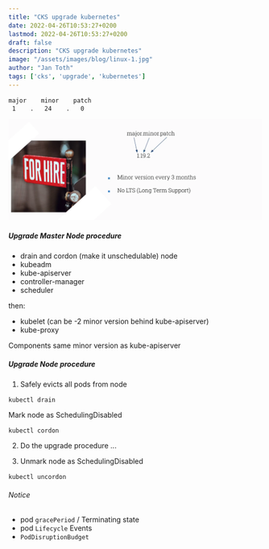 ```yaml
---
title: "CKS upgrade kubernetes"
date: 2022-04-26T10:53:27+0200
lastmod: 2022-04-26T10:53:27+0200
draft: false
description: "CKS upgrade kubernetes"
image: "/assets/images/blog/linux-1.jpg"
author: "Jan Toth"
tags: ['cks', 'upgrade', 'kubernetes']
---
```


```
major    minor    patch
 1    .   24    .   0
```

![Image](/assets/images/blog/release.png)

##### Upgrade Master Node procedure

* drain and cordon (make it unschedulable) node
* kubeadm
* kube-apiserver
* controller-manager
* scheduler

then:

* kubelet (can be -2 minor version behind kube-apiserver)
* kube-proxy

Components same minor version as kube-apiserver


##### Upgrade Node procedure


1. Safely evicts all pods from node

```
kubectl drain
```

Mark node as SchedulingDisabled

```
kubectl cordon
```

2. Do the upgrade procedure
...

3. Unmark node as SchedulingDisabled


```
kubectl uncordon
```


###### Notice

* pod `gracePeriod` / Terminating state
* pod `Lifecycle` Events
* `PodDisruptionBudget`
